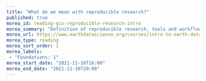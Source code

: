 ```yaml
---
title: "What do we mean with reproducible research?"
published: true
morea_id: reading-gis-reproducible-research-intro
morea_summary: "Definition of reproducible research, tools and workflows"
morea_url: https://www.earthdatascience.org/courses/intro-to-earth-data-science/open-reproducible-science/get-started-open-reproducible-science/
morea_type: reading
morea_sort_order: 1
morea_labels:
 - "Foundations: 1"
morea_start_date: "2021-11-16T16:00"
morea_end_date: "2021-11-16T20:00" 
---
```



